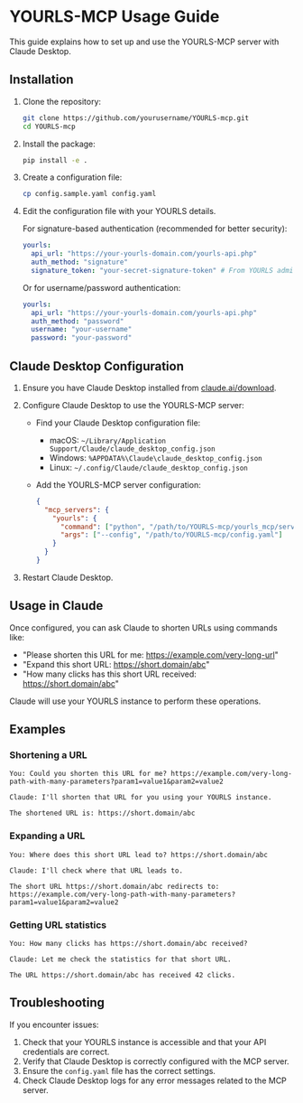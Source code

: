 # YOURLS-MCP Usage Guide

This guide explains how to set up and use the YOURLS-MCP server with Claude Desktop.

## Installation

1. Clone the repository:
   ```bash
   git clone https://github.com/yourusername/YOURLS-mcp.git
   cd YOURLS-mcp
   ```

2. Install the package:
   ```bash
   pip install -e .
   ```

3. Create a configuration file:
   ```bash
   cp config.sample.yaml config.yaml
   ```

4. Edit the configuration file with your YOURLS details.
   
   For signature-based authentication (recommended for better security):
   ```yaml
   yourls:
     api_url: "https://your-yourls-domain.com/yourls-api.php"
     auth_method: "signature"
     signature_token: "your-secret-signature-token" # From YOURLS admin interface
   ```
   
   Or for username/password authentication:
   ```yaml
   yourls:
     api_url: "https://your-yourls-domain.com/yourls-api.php"
     auth_method: "password"
     username: "your-username"
     password: "your-password"
   ```

## Claude Desktop Configuration

1. Ensure you have Claude Desktop installed from [claude.ai/download](https://claude.ai/download).

2. Configure Claude Desktop to use the YOURLS-MCP server:

   - Find your Claude Desktop configuration file:
     - macOS: `~/Library/Application Support/Claude/claude_desktop_config.json`
     - Windows: `%APPDATA%\Claude\claude_desktop_config.json`
     - Linux: `~/.config/Claude/claude_desktop_config.json`

   - Add the YOURLS-MCP server configuration:
     ```json
     {
       "mcp_servers": {
         "yourls": {
           "command": ["python", "/path/to/YOURLS-mcp/yourls_mcp/server.py"],
           "args": ["--config", "/path/to/YOURLS-mcp/config.yaml"]
         }
       }
     }
     ```

3. Restart Claude Desktop.

## Usage in Claude

Once configured, you can ask Claude to shorten URLs using commands like:

- "Please shorten this URL for me: https://example.com/very-long-url"
- "Expand this short URL: https://short.domain/abc"
- "How many clicks has this short URL received: https://short.domain/abc"

Claude will use your YOURLS instance to perform these operations.

## Examples

### Shortening a URL

```
You: Could you shorten this URL for me? https://example.com/very-long-path-with-many-parameters?param1=value1&param2=value2

Claude: I'll shorten that URL for you using your YOURLS instance.

The shortened URL is: https://short.domain/abc
```

### Expanding a URL

```
You: Where does this short URL lead to? https://short.domain/abc

Claude: I'll check where that URL leads to.

The short URL https://short.domain/abc redirects to:
https://example.com/very-long-path-with-many-parameters?param1=value1&param2=value2
```

### Getting URL statistics

```
You: How many clicks has https://short.domain/abc received?

Claude: Let me check the statistics for that short URL.

The URL https://short.domain/abc has received 42 clicks.
```

## Troubleshooting

If you encounter issues:

1. Check that your YOURLS instance is accessible and that your API credentials are correct.
2. Verify that Claude Desktop is correctly configured with the MCP server.
3. Ensure the `config.yaml` file has the correct settings.
4. Check Claude Desktop logs for any error messages related to the MCP server.